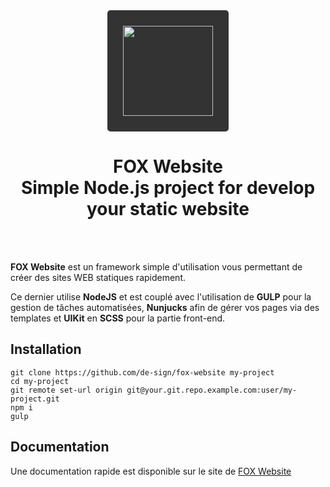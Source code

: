 <div align="center">
    <a href="https://fox-website.netlify.app" target="_blank">
        <img style="background-color: #333; padding: 25px; border-radius: 5px;" height="144" width="144" src="https://fox-website.netlify.app/assets/favicons/android-chrome-144x144.png">
    </a>
</div>
<div align="center">
    <h1>
        FOX Website<br/>
        Simple Node.js project for develop<br/>
        your static website
    </h1>
</div>
<br/>
<br/>

__FOX Website__ est un framework simple d'utilisation vous permettant de créer des sites WEB statiques rapidement.

Ce dernier utilise __NodeJS__ et est couplé avec l'utilisation de
__GULP__ pour la gestion de tâches automatisées,
__Nunjucks__ afin de gérer vos pages via des templates et
__UIKit__ en __SCSS__ pour la partie front-end.


## Installation

```
git clone https://github.com/de-sign/fox-website my-project
cd my-project
git remote set-url origin git@your.git.repo.example.com:user/my-project.git
npm i
gulp
```

## Documentation

Une documentation rapide est disponible sur le site de [FOX Website](https://fox-website.netlify.app)
